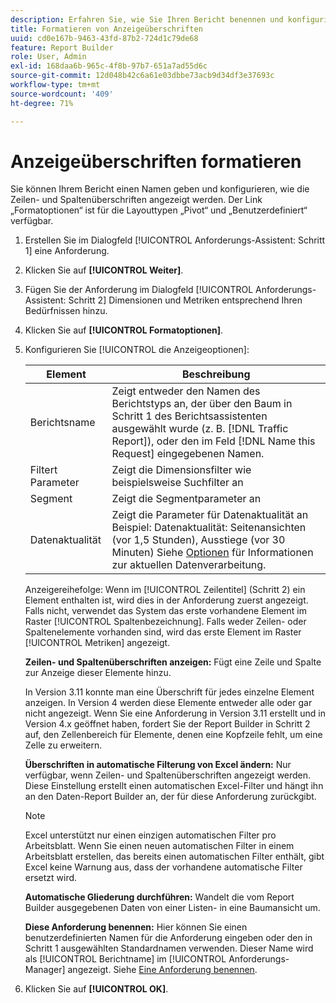 ```yaml
---
description: Erfahren Sie, wie Sie Ihren Bericht benennen und konfigurieren, wie Zeilen- und Spaltenüberschriften angezeigt werden.
title: Formatieren von Anzeigeüberschriften
uuid: cd0e167b-9463-43fd-87b2-724d1c79de68
feature: Report Builder
role: User, Admin
exl-id: 168daa6b-965c-4f8b-97b7-651a7ad55d6c
source-git-commit: 12d048b42c6a61e03dbbe73acb9d34df3e37693c
workflow-type: tm+mt
source-wordcount: '409'
ht-degree: 71%

---
```


# Anzeigeüberschriften formatieren

Sie können Ihrem Bericht einen Namen geben und konfigurieren, wie die Zeilen- und Spaltenüberschriften angezeigt werden. Der Link „Formatoptionen“ ist für die Layouttypen „Pivot“ und „Benutzerdefiniert“ verfügbar.

1. Erstellen Sie im Dialogfeld [!UICONTROL Anforderungs-Assistent: Schritt 1] eine Anforderung.
1. Klicken Sie auf **[!UICONTROL Weiter]**.
1. Fügen Sie der Anforderung im Dialogfeld [!UICONTROL Anforderungs-Assistent: Schritt 2] Dimensionen und Metriken entsprechend Ihren Bedürfnissen hinzu.
1. Klicken Sie auf **[!UICONTROL Formatoptionen]**.
1. Konfigurieren Sie [!UICONTROL die Anzeigeoptionen]:

   | Element | Beschreibung |
   |--- |--- |
   | Berichtsname | Zeigt entweder den Namen des Berichtstyps an, der über den Baum in Schritt 1 des Berichtsassistenten ausgewählt wurde (z. B. [!DNL Traffic Report]), oder den im Feld [!DNL Name this Request] eingegebenen Namen. |
   | Filtert Parameter | Zeigt die Dimensionsfilter wie beispielsweise Suchfilter an |
   | Segment | Zeigt die Segmentparameter an |
   | Datenaktualität | Zeigt die Parameter für Datenaktualität an Beispiel:    Datenaktualität: Seitenansichten (vor 1,5 Stunden), Ausstiege (vor 30 Minuten) Siehe [Optionen](/help/analyze/legacy-report-builder/options.md) für Informationen zur aktuellen Datenverarbeitung. |

   Anzeigereihefolge: Wenn im [!UICONTROL Zeilentitel] (Schritt 2) ein Element enthalten ist, wird dies in der Anforderung zuerst angezeigt. Falls nicht, verwendet das System das erste vorhandene Element im Raster [!UICONTROL Spaltenbezeichnung]. Falls weder Zeilen- oder Spaltenelemente vorhanden sind, wird das erste Element im Raster [!UICONTROL Metriken] angezeigt.

   **Zeilen- und Spaltenüberschriften anzeigen:** Fügt eine Zeile und Spalte zur Anzeige dieser Elemente hinzu.

   In Version 3.11 konnte man eine Überschrift für jedes einzelne Element anzeigen. In Version 4 werden diese Elemente entweder alle oder gar nicht angezeigt. Wenn Sie eine Anforderung in Version 3.11 erstellt und in Version 4.x geöffnet haben, fordert Sie der Report Builder in Schritt 2 auf, den Zellenbereich für Elemente, denen eine Kopfzeile fehlt, um eine Zelle zu erweitern.

   **Überschriften in automatische Filterung von Excel ändern:** Nur verfügbar, wenn Zeilen- und Spaltenüberschriften angezeigt werden. Diese Einstellung erstellt einen automatischen Excel-Filter und hängt ihn an den Daten-Report Builder an, der für diese Anforderung zurückgibt.

   >[!NOTE]
   >
   >Excel unterstützt nur einen einzigen automatischen Filter pro Arbeitsblatt. Wenn Sie einen neuen automatischen Filter in einem Arbeitsblatt erstellen, das bereits einen automatischen Filter enthält, gibt Excel keine Warnung aus, dass der vorhandene automatische Filter ersetzt wird.

   **Automatische Gliederung durchführen:** Wandelt die vom Report Builder ausgegebenen Daten von einer Listen- in eine Baumansicht um.

   **Diese Anforderung benennen:** Hier können Sie einen benutzerdefinierten Namen für die Anforderung eingeben oder den in Schritt 1 ausgewählten Standardnamen verwenden. Dieser Name wird als [!UICONTROL Berichtname] im [!UICONTROL Anforderungs-Manager] angezeigt. Siehe [Eine Anforderung benennen](/help/analyze/legacy-report-builder/layout/name-a-request.md).

1. Klicken Sie auf **[!UICONTROL OK]**.
